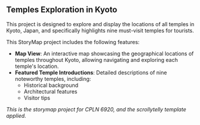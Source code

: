 ## Temples Exploration in Kyoto

This project is designed to explore and display the locations of all temples in Kyoto, Japan, and specifically highlights nine must-visit temples for tourists.

This StoryMap project includes the following features:

 * __Map View__: An interactive map showcasing the geographical locations of temples throughout Kyoto, allowing navigating and exploring each temple's location.
 * __Featured Temple Introductions__: Detailed descriptions of nine noteworthy temples, including:
    - Historical background
    - Architectural features
    - Visitor tips

*This is the storymap project for CPLN 6920, and the scrollytelly template applied.*